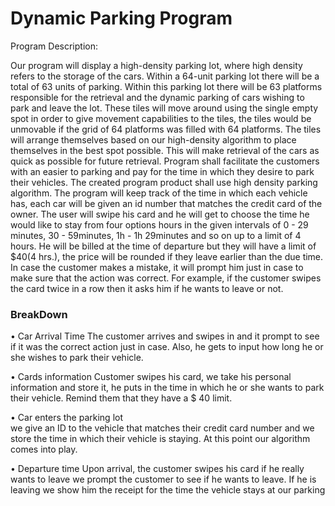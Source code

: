 # Dynamic Parking Program 


Program Description:

Our program will display a high-density parking lot, where high density refers to the storage of the cars. Within a 64-unit parking lot there will be a total of 63 units of parking. Within this parking lot there will be 63 platforms responsible for the retrieval and the dynamic parking of cars wishing to park and leave the lot. These tiles will move around using the single empty spot in order to give movement capabilities to the tiles, the tiles would be unmovable if the grid of 64 platforms was filled with 64 platforms. The tiles will arrange themselves based on our high-density algorithm to place themselves in the best spot possible. This will make retrieval of the cars as quick as possible for future retrieval.
Program shall facilitate the customers with an easier to parking and pay for the time in which they desire to park their vehicles. The created program product shall use high density parking algorithm. The program will keep track of the time in which each vehicle has, each car will be given an id number that matches the credit card of the owner. 
	The user will swipe his card and he will get to choose the time he would like to stay from four options hours in the given intervals of 0 - 29 minutes, 30 - 59minutes, 1h - 1h 29minutes and so on up to a limit of 4 hours. He will be billed at the time of departure but they will have a limit of $40(4 hrs.), the price will be rounded if they leave earlier than the due time. In case the customer makes a mistake, it will prompt him just in case to make sure that the action was correct. For example, if the customer swipes the card twice in a row then it asks him if he wants to leave or not.

### BreakDown

•	Car Arrival Time 
The customer arrives and swipes in and it prompt to see if it was the correct action just in case. Also, he gets to input how long he or she wishes to park their vehicle.

•	Cards information 
Customer swipes his card, we take his personal information and store it, he puts in the time in which he or she wants to park their vehicle. Remind them that they have a $ 40 limit.



•	 Car enters the parking lot  
 we give an ID to the vehicle that matches their credit card number and we store the time in which their vehicle is staying. At this point our algorithm comes into play.
  
•	Departure time
Upon arrival, the customer swipes his card if he really wants to leave we prompt the customer to see if he wants to leave. If he is leaving we show him the receipt for the time the vehicle stays at our parking 
	

  


